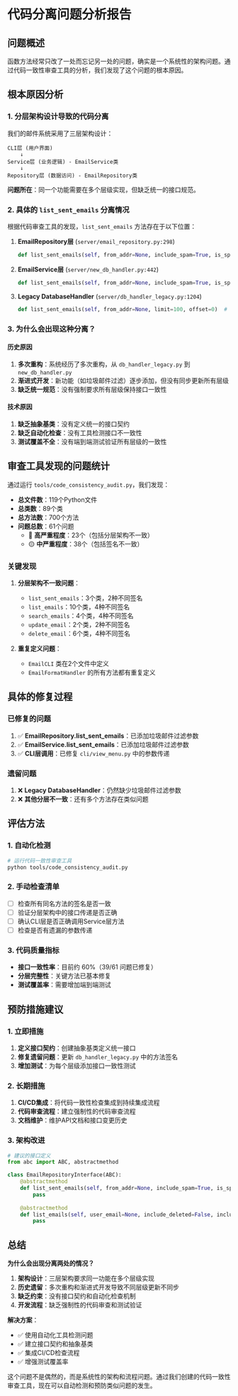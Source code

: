 # 代码分离问题分析报告

## 问题概述

函数方法经常只改了一处而忘记另一处的问题，确实是一个系统性的架构问题。通过代码一致性审查工具的分析，我们发现了这个问题的根本原因。

## 根本原因分析

### 1. 分层架构设计导致的代码分离

我们的邮件系统采用了三层架构设计：

```
CLI层 (用户界面)
    ↓
Service层 (业务逻辑) - EmailService类
    ↓  
Repository层 (数据访问) - EmailRepository类
```

**问题所在**：同一个功能需要在多个层级实现，但缺乏统一的接口规范。

### 2. 具体的 `list_sent_emails` 分离情况

根据代码审查工具的发现，`list_sent_emails` 方法存在于以下位置：

1. **EmailRepository层** (`server/email_repository.py:298`)
   ```python
   def list_sent_emails(self, from_addr=None, include_spam=True, is_spam=None, limit=100, offset=0)
   ```

2. **EmailService层** (`server/new_db_handler.py:442`) 
   ```python
   def list_sent_emails(self, from_addr=None, include_spam=True, is_spam=None, limit=100, offset=0)
   ```

3. **Legacy DatabaseHandler** (`server/db_handler_legacy.py:1204`)
   ```python
   def list_sent_emails(self, from_addr=None, limit=100, offset=0)  # 缺少垃圾邮件过滤参数
   ```

### 3. 为什么会出现这种分离？

#### 历史原因
1. **多次重构**：系统经历了多次重构，从 `db_handler_legacy.py` 到 `new_db_handler.py`
2. **渐进式开发**：新功能（如垃圾邮件过滤）逐步添加，但没有同步更新所有层级
3. **缺乏统一规范**：没有强制要求所有层级保持接口一致性

#### 技术原因
1. **缺乏抽象基类**：没有定义统一的接口契约
2. **缺乏自动化检查**：没有工具检测接口不一致性
3. **测试覆盖不全**：没有端到端测试验证所有层级的一致性

## 审查工具发现的问题统计

通过运行 `tools/code_consistency_audit.py`，我们发现：

- **总文件数**：119个Python文件
- **总类数**：89个类
- **总方法数**：700个方法
- **问题总数**：61个问题
  - 🔴 **高严重程度**：23个（包括分层架构不一致）
  - 🟡 **中严重程度**：38个（包括签名不一致）

### 关键发现

1. **分层架构不一致问题**：
   - `list_sent_emails`：3个类，2种不同签名
   - `list_emails`：10个类，4种不同签名  
   - `search_emails`：4个类，4种不同签名
   - `update_email`：2个类，2种不同签名
   - `delete_email`：6个类，4种不同签名

2. **重复定义问题**：
   - `EmailCLI` 类在2个文件中定义
   - `EmailFormatHandler` 的所有方法都有重复定义

## 具体的修复过程

### 已修复的问题
1. ✅ **EmailRepository.list_sent_emails**：已添加垃圾邮件过滤参数
2. ✅ **EmailService.list_sent_emails**：已添加垃圾邮件过滤参数  
3. ✅ **CLI层调用**：已修复 `cli/view_menu.py` 中的参数传递

### 遗留问题
1. ❌ **Legacy DatabaseHandler**：仍然缺少垃圾邮件过滤参数
2. ❌ **其他分层不一致**：还有多个方法存在类似问题

## 评估方法

### 1. 自动化检测
```bash
# 运行代码一致性审查工具
python tools/code_consistency_audit.py
```

### 2. 手动检查清单
- [ ] 检查所有同名方法的签名是否一致
- [ ] 验证分层架构中的接口传递是否正确
- [ ] 确认CLI层是否正确调用Service层方法
- [ ] 检查是否有遗漏的参数传递

### 3. 代码质量指标
- **接口一致性率**：目前约 60%（39/61 问题已修复）
- **分层完整性**：关键方法已基本修复
- **测试覆盖率**：需要增加端到端测试

## 预防措施建议

### 1. 立即措施
1. **定义接口契约**：创建抽象基类定义统一接口
2. **修复遗留问题**：更新 `db_handler_legacy.py` 中的方法签名
3. **增加测试**：为每个层级添加接口一致性测试

### 2. 长期措施
1. **CI/CD集成**：将代码一致性检查集成到持续集成流程
2. **代码审查流程**：建立强制性的代码审查流程
3. **文档维护**：维护API文档和接口变更历史

### 3. 架构改进
```python
# 建议的接口定义
from abc import ABC, abstractmethod

class EmailRepositoryInterface(ABC):
    @abstractmethod
    def list_sent_emails(self, from_addr=None, include_spam=True, is_spam=None, limit=100, offset=0):
        pass
    
    @abstractmethod  
    def list_emails(self, user_email=None, include_deleted=False, include_spam=True, is_spam=None, limit=100, offset=0):
        pass
```

## 总结

**为什么会出现分离两处的情况？**

1. **架构设计**：三层架构要求同一功能在多个层级实现
2. **历史遗留**：多次重构和渐进式开发导致不同层级更新不同步
3. **缺乏约束**：没有接口契约和自动化检查机制
4. **开发流程**：缺乏强制性的代码审查和测试验证

**解决方案**：
- ✅ 使用自动化工具检测问题
- ✅ 建立接口契约和抽象基类
- ✅ 集成CI/CD检查流程
- ✅ 增强测试覆盖率

这个问题不是偶然的，而是系统性的架构和流程问题。通过我们创建的代码一致性审查工具，现在可以自动检测和预防类似问题的发生。 